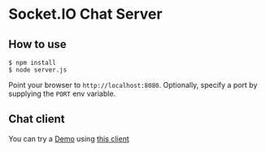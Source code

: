 # Socket.IO Chat Server

## How to use

```
$ npm install
$ node server.js
```

Point your browser to `http://localhost:8080`. Optionally, specify
a port by supplying the `PORT` env variable.

## Chat client
You can try a [Demo](http://keepe.rs/projects/socket-chat/) using [this client](https://github.com/matiastucci/socket-chat-client)